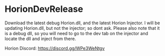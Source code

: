 # HorionDevRelease
Download the latest debug Horion.dll, and the latest Horion Injector.
I will be updating Horion.dll, but not the injector; so dont ask.
Please also note that it is a debug dll, so you will need to go to the dev tab on the injector and locate the dll and inject from there.


Horion Discord: https://discord.gg/WPe3WeNtgv
